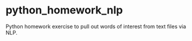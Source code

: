 # python_homework_nlp
Python homework exercise to pull out words of interest from text files via NLP.
